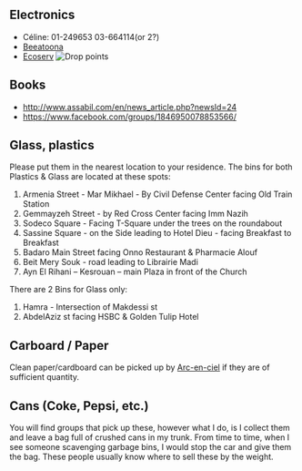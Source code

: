 ## Electronics
 - Céline: 01-249653 03-664114(or 2?)
 - [Beeatoona](http://www.beeatoona.org/dropp-off-locations)
 - [Ecoserv](https://ecoservlb.org/)
   ![Drop points](https://ecoservlb.org/wp-content/uploads/2019/04/DropZone-Network-1024x575.jpg)


## Books
 - http://www.assabil.com/en/news_article.php?newsId=24
 - https://www.facebook.com/groups/1846950078853566/

## Glass, plastics

Please put them in the nearest location to your residence.
The bins for both Plastics & Glass are located at these spots:
1. Armenia Street - Mar Mikhael - By Civil Defense Center facing Old Train Station
2. Gemmayzeh Street - by Red Cross Center facing Imm Nazih
3. Sodeco Square - Facing T-Square under the trees on the roundabout
4. Sassine Square - on the Side leading to Hotel Dieu - facing Breakfast to Breakfast
5. Badaro Main Street facing Onno Restaurant & Pharmacie Alouf
6. Beit Mery Souk - road leading to Librairie Madi
7. Ayn El Rihani – Kesrouan – main Plaza in front of the Church

There are 2 Bins for Glass only:
1. Hamra - Intersection of Makdessi st 
2. AbdelAziz st facing HSBC & Golden Tulip Hotel

## Carboard / Paper

Clean paper/cardboard can be picked up by [Arc-en-ciel](https://www.arcenciel.org/activities/sorting-centers-for-recyclable-waste/) if they are of sufficient quantity.

## Cans (Coke, Pepsi, etc.)

You will find groups that pick up these, however what I do, is I collect them and leave a bag full of crushed cans in my trunk. From time to time, when I see someone scavenging garbage bins, I would stop the car and give them the bag. These people usually know where to sell these by the weight.
